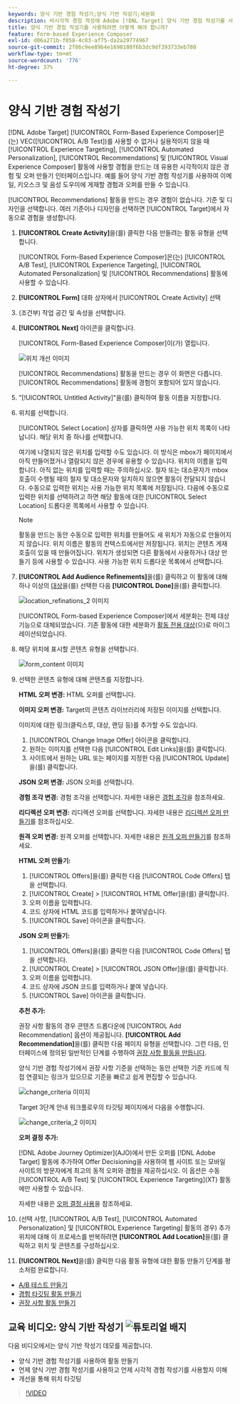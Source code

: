 ```yaml
---
keywords: 양식 기반 경험 작성기;양식 기반 작성기;세분화
description: 비시각적 경험 작성에 Adobe [!DNL Target] 양식 기반 경험 작성기를 사용하는 방법을 알아봅니다. VEC를 사용할 수 없거나 실용적이지 않은 경우 이 작성기를 사용하십시오.
title: 양식 기반 경험 작성기를 사용하려면 어떻게 해야 합니까?
feature: Form-based Experience Composer
exl-id: d06a271b-f058-4c83-af75-da2a29774967
source-git-commit: 2f86c9ee89b4e1698180f6b3dc9df393733eb780
workflow-type: tm+mt
source-wordcount: '776'
ht-degree: 37%

---
```


# 양식 기반 경험 작성기

[!DNL Adobe Target] [!UICONTROL Form-Based Experience Composer]은(는) VEC([!UICONTROL A/B Test])를 사용할 수 없거나 실용적이지 않을 때 [!UICONTROL Experience Targeting], [!UICONTROL Automated Personalization], [!UICONTROL Recommendations] 및 [!UICONTROL Visual Experience Composer] 활동에 사용할 경험을 만드는 데 유용한 시각적이지 않은 경험 및 오퍼 만들기 인터페이스입니다. 예를 들어 양식 기반 경험 작성기를 사용하여 이메일, 키오스크 및 음성 도우미에 게재할 경험과 오퍼를 만들 수 있습니다.

[!UICONTROL Recommendations] 활동을 만드는 경우 경험이 없습니다. 기준 및 디자인을 선택합니다. 여러 기준이나 디자인을 선택하면 [!UICONTROL Target]에서 자동으로 경험을 생성합니다.

1. **[!UICONTROL Create Activity]**&#x200B;을(를) 클릭한 다음 만들려는 활동 유형을 선택합니다.

   [!UICONTROL Form-Based Experience Composer]은(는) [!UICONTROL A/B Test], [!UICONTROL Experience Targeting], [!UICONTROL Automated Personalization] 및 [!UICONTROL Recommendations] 활동에 사용할 수 있습니다.

1. **[!UICONTROL Form]** 대화 상자에서 [!UICONTROL Create Activity] 선택

1. (조건부) 작업 공간 및 속성을 선택합니다.

1. **[!UICONTROL Next]** 아이콘을 클릭합니다.

   [!UICONTROL Form-Based Experience Composer]이(가) 열립니다.

   ![위치 개선 이미지](assets/location_refinements.png)

   [!UICONTROL Recommendations] 활동을 만드는 경우 이 화면은 다릅니다. [!UICONTROL Recommendations] 활동에 경험이 포함되어 있지 않습니다.

1. &quot;[!UICONTROL Untitled Activity]&quot;을(를) 클릭하여 활동 이름을 지정합니다.
1. 위치를 선택합니다.

   [!UICONTROL Select Location] 상자를 클릭하면 사용 가능한 위치 목록이 나타납니다. 해당 위치 중 하나를 선택합니다.

   여기에 나열되지 않은 위치를 입력할 수도 있습니다. 이 방식은 mbox가 페이지에서 아직 만들어졌거나 열람되지 않은 경우에 유용할 수 있습니다. 위치의 이름을 입력합니다. 아직 없는 위치를 입력할 때는 주의하십시오. 철자 또는 대소문자가 mbox 호출이 수행될 때의 철자 및 대소문자와 일치하지 않으면 활동이 전달되지 않습니다. 수동으로 입력한 위치는 사용 가능한 위치 목록에 저장됩니다. 다음에 수동으로 입력한 위치를 선택하려고 하면 해당 활동에 대한 [!UICONTROL Select Location] 드롭다운 목록에서 사용할 수 있습니다.

   >[!NOTE]
   >
   >활동을 만드는 동안 수동으로 입력한 위치를 만들어도 새 위치가 자동으로 만들어지지 않습니다. 위치 이름은 활동의 컨텍스트에서만 저장됩니다. 위치는 콘텐츠 게재 호출이 있을 때 만들어집니다. 위치가 생성되면 다른 활동에서 사용하거나 대상 만들기 등에 사용할 수 있습니다. 사용 가능한 위치 드롭다운 목록에서 선택합니다.

1. **[!UICONTROL Add Audience Refinements]**&#x200B;을(를) 클릭하고 이 활동에 대해 하나 이상의 [대상](/help/main/c-target/target.md#concept_A782F8481A5041EBA75103CB26376522)을(를) 선택한 다음 **[!UICONTROL Done]**&#x200B;을(를) 클릭합니다.

   ![location_refinations_2 이미지](assets/location_refinements_2.png)

   [!UICONTROL Form-based Experience Composer]에서 세분화는 전체 대상 기능으로 대체되었습니다. 기존 활동에 대한 세분화가 [활동 전용 대상](/help/main/c-target/creating-activity-only-audience.md#concept_A6BADCF530ED4AE1852E677FEBE68483)(으)로 마이그레이션되었습니다.

1. 해당 위치에 표시할 콘텐츠 유형을 선택합니다.

   ![form_content 이미지](assets/form_content.png)

1. 선택한 콘텐츠 유형에 대해 콘텐츠를 지정합니다.

   **HTML 오퍼 변경:** HTML 오퍼를 선택합니다.

   **이미지 오퍼 변경:** Target의 콘텐츠 라이브러리에 저장된 이미지를 선택합니다.

   이미지에 대한 링크(클릭스루, 대상, 랜딩 등)를 추가할 수도 있습니다.

   1. [!UICONTROL Change Image Offer] 아이콘을 클릭합니다.
   1. 원하는 이미지를 선택한 다음 [!UICONTROL Edit Links]을(를) 클릭합니다.
   1. 사이트에서 원하는 URL 또는 페이지를 지정한 다음 [!UICONTROL Update]을(를) 클릭합니다.

   **JSON 오퍼 변경:** JSON 오퍼를 선택합니다.

   **경험 조각 변경:** 경험 조각을 선택합니다. 자세한 내용은 [경험 조각](/help/main/c-experiences/c-manage-content/aem-experience-fragments.md)을 참조하세요.

   **리디렉션 오퍼 변경:** 리디렉션 오퍼를 선택합니다. 자세한 내용은 [리디렉션 오퍼 만들기](/help/main/c-experiences/c-manage-content/offer-redirect.md)를 참조하십시오.

   **원격 오퍼 변경:** 원격 오퍼를 선택합니다. 자세한 내용은 [원격 오퍼 만들기](/help/main/c-experiences/c-manage-content/about-remote-offers.md)를 참조하세요.

   **HTML 오퍼 만들기:**

   1. [!UICONTROL Offers]을(를) 클릭한 다음 [!UICONTROL Code Offers] 탭을 선택합니다.
   1. [!UICONTROL Create] > [!UICONTROL HTML Offer]을(를) 클릭합니다.
   1. 오퍼 이름을 입력합니다.
   1. 코드 상자에 HTML 코드를 입력하거나 붙여넣습니다.
   1. [!UICONTROL Save] 아이콘을 클릭합니다.

   **JSON 오퍼 만들기:**

   1. [!UICONTROL Offers]을(를) 클릭한 다음 [!UICONTROL Code Offers] 탭을 선택합니다.
   1. [!UICONTROL Create] > [!UICONTROL JSON Offer]을(를) 클릭합니다.
   1. 오퍼 이름을 입력합니다.
   1. 코드 상자에 JSON 코드를 입력하거나 붙여 넣습니다.
   1. [!UICONTROL Save] 아이콘을 클릭합니다.

   **추천 추가:**

   권장 사항 활동의 경우 콘텐츠 드롭다운에 [!UICONTROL Add Recommendation] 옵션이 제공됩니다. **[!UICONTROL Add Recommendation]**&#x200B;을(를) 클릭한 다음 페이지 유형을 선택합니다. 그런 다음, 인터페이스에 정의된 일반적인 단계를 수행하여 [권장 사항 활동을 만듭니다](/help/main/c-recommendations/t-create-recs-activity/create-recs-activity.md).

   양식 기반 경험 작성기에서 권장 사항 기준을 선택하는 동안 선택한 기준 카드에 직접 연결되는 링크가 있으므로 기준을 빠르고 쉽게 편집할 수 있습니다.

   ![change_criteria 이미지](assets/change_criteria.png)

   Target 3단계 안내 워크플로우의 타깃팅 페이지에서 다음을 수행합니다.

   ![change_criteria_2 이미지](assets/change_criteria_2.png)

   **오퍼 결정 추가:**

   [!DNL Adobe Journey Optimizer]&#x200B;(AJO)에서 만든 오퍼를 [!DNL Adobe Target] 활동에 추가하여 Offer Decisioning을 사용하여 웹 사이트 또는 모바일 사이트의 방문자에게 최고의 동적 오퍼와 경험을 제공하십시오. 이 옵션은 수동 [!UICONTROL A/B Test] 및 [!UICONTROL Experience Targeting]&#x200B;(XT) 활동에만 사용할 수 있습니다.

   자세한 내용은 [오퍼 결정 사용](/help/main/c-integrating-target-with-mac/ajo/offer-decision.md)을 참조하세요.

1. (선택 사항, [!UICONTROL A/B Test], [!UICONTROL Automated Personalization] 및 [!UICONTROL Experience Targeting] 활동의 경우) 추가 위치에 대해 이 프로세스를 반복하려면 **[!UICONTROL Add Location]**&#x200B;을(를) 클릭하고 위치 및 콘텐츠를 구성하십시오.
1. **[!UICONTROL Next]**&#x200B;을(를) 클릭한 다음 활동 유형에 대한 활동 만들기 단계를 평소처럼 완료합니다.

* [A/B 테스트 만들기](/help/main/c-activities/t-test-ab/t-test-create-ab/test-create-ab.md)
* [경험 타깃팅 활동 만들기](/help/main/c-activities/t-experience-target/t-xt-create/xt-create.md#task_D6B3429AC31549E1A70EDF04B3DDC765)
* [권장 사항 활동 만들기](/help/main/c-recommendations/t-create-recs-activity/create-recs-activity.md#task_6874328773C64C44A73F0A130AD3F96F)

## 교육 비디오: 양식 기반 작성기 ![튜토리얼 배지](/help/main/assets/tutorial.png)

다음 비디오에서는 양식 기반 작성기 데모를 제공합니다.

* 양식 기반 경험 작성기를 사용하여 활동 만들기
* 언제 양식 기반 경험 작성기를 사용하고 언제 시각적 경험 작성기를 사용할지 이해
* 개선을 통해 위치 타깃팅

>[!VIDEO](https://video.tv.adobe.com/v/17390)
